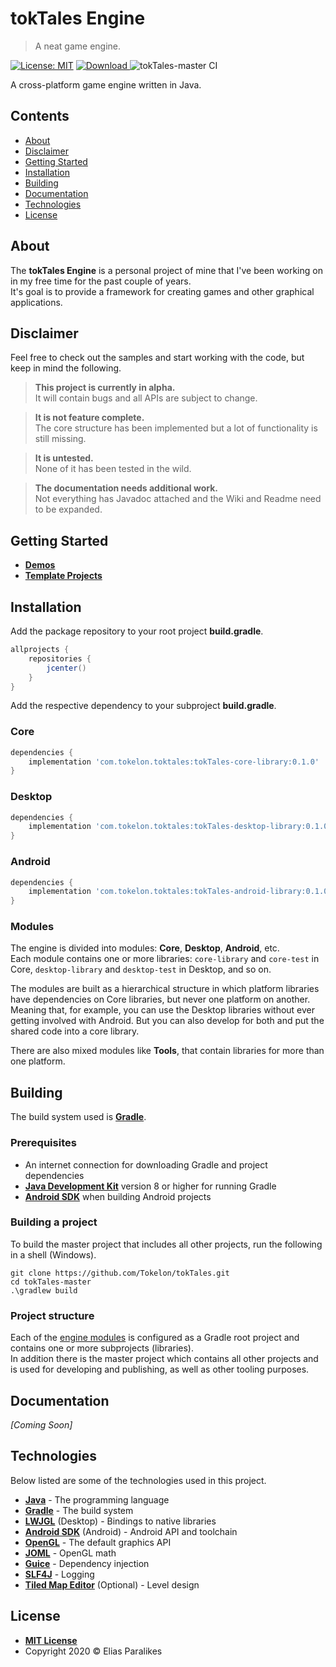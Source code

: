 # tokTales Engine

> A neat game engine.

[![License: MIT](https://img.shields.io/badge/License-MIT-blue.svg)](https://opensource.org/licenses/MIT)
[![Download](https://api.bintray.com/packages/tokelon/tokTales/tokTales/images/download.svg) ](https://bintray.com/tokelon/tokTales/tokTales/_latestVersion)
![tokTales-master CI](https://github.com/Tokelon/tokTales/workflows/tokTales-master%20CI/badge.svg)

A cross-platform game engine written in Java.

## Contents

- [About](#about)
- [Disclaimer](#disclaimer)
- [Getting Started](#getting-started)
- [Installation](#installation)
- [Building](#building)
- [Documentation](#documentation)
- [Technologies](#technologies)
- [License](#license)

## About

The **tokTales Engine** is a personal project of mine that I've been working on in my free time for the past couple of years.  
It's goal is to provide a framework for creating games and other graphical applications.

## Disclaimer

Feel free to check out the samples and start working with the code, but keep in mind the following.

> **This project is currently in alpha.**  
It will contain bugs and all APIs are subject to change.

> **It is not feature complete.**  
The core structure has been implemented but a lot of functionality is still missing.

> **It is untested.**  
None of it has been tested in the wild.

> **The documentation needs additional work.**  
Not everything has Javadoc attached and the Wiki and Readme need to be expanded.

## Getting Started

- **[Demos](https://github.com/Tokelon/tokTales-demos)**
- **[Template Projects](https://github.com/Tokelon/tokTales-templates)**

## Installation

Add the package repository to your root project **build.gradle**.

```gradle
allprojects {
    repositories {
        jcenter()
    }
}
```

Add the respective dependency to your subproject **build.gradle**.

### Core

```gradle
dependencies {
    implementation 'com.tokelon.toktales:tokTales-core-library:0.1.0'
}
```

### Desktop

```gradle
dependencies {
    implementation 'com.tokelon.toktales:tokTales-desktop-library:0.1.0'
}
```

### Android

```gradle
dependencies {
    implementation 'com.tokelon.toktales:tokTales-android-library:0.1.0'
}
```

### Modules

The engine is divided into modules: **Core**, **Desktop**, **Android**, etc.  
Each module contains one or more libraries: `core-library` and `core-test` in Core, `desktop-library` and `desktop-test` in Desktop, and so on.

The modules are built as a hierarchical structure in which platform libraries have dependencies on Core libraries, but never one platform on another. Meaning that, for example, you can use the Desktop libraries without ever getting involved with Android. But you can also develop for both and put the shared code into a core library.

There are also mixed modules like **Tools**, that contain libraries for more than one platform.

## Building

The build system used is **[Gradle](https://docs.gradle.org/current/userguide/userguide.html)**.

### Prerequisites

- An internet connection for downloading Gradle and project dependencies
- **[Java Development Kit](https://jdk.java.net/)** version 8 or higher for running Gradle
- **[Android SDK](https://developer.android.com/studio)** when building Android projects

### Building a project

To build the master project that includes all other projects, run the following in a shell (Windows).

    git clone https://github.com/Tokelon/tokTales.git
    cd tokTales-master
    .\gradlew build

### Project structure

Each of the [engine modules](#modules) is configured as a Gradle root project and contains one or more subprojects (libraries).  
In addition there is the master project which contains all other projects and is used for developing and publishing, as well as other tooling purposes.

## Documentation

*[Coming Soon]*

## Technologies

Below listed are some of the technologies used in this project.

- **[Java](https://www.java.com/)** - The programming language
- **[Gradle](https://gradle.org/)** - The build system
- **[LWJGL](https://www.lwjgl.org/)** (Desktop) - Bindings to native libraries
- **[Android SDK](https://developer.android.com/)** (Android) - Android API and toolchain
- **[OpenGL](https://www.opengl.org/)** - The default graphics API
- **[JOML](https://github.com/JOML-CI/JOML)** - OpenGL math
- **[Guice](https://github.com/google/guice)** - Dependency injection
- **[SLF4J](http://www.slf4j.org/)** - Logging
- **[Tiled Map Editor](https://www.mapeditor.org/)** (Optional) - Level design

## License

- **[MIT License](https://opensource.org/licenses/MIT)**
- Copyright 2020 © Elias Paralikes
